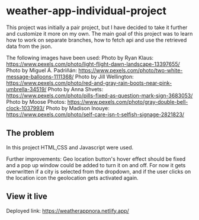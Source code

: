 # weather-app-individual-project

This project was initially a pair project, but I have decided to take it further and customize it more on my own.
The main goal of this project was to learn how to work on separate branches, how to fetch api and use the retrieved data from the json.

The following images have been used:
Photo by Ryan Klaus: https://www.pexels.com/photo/light-flight-dawn-landscape-13397655/
Photo by Miguel Á. Padriñán: https://www.pexels.com/photo/two-white-message-balloons-1111368/
Photo by Jill Wellington: https://www.pexels.com/photo/red-and-gray-rain-boots-near-pink-umbrella-34519/
Photo by Anna Shvets: https://www.pexels.com/photo/pills-fixed-as-question-mark-sign-3683053/
Photo by Moose Photos: https://www.pexels.com/photo/gray-double-bell-clock-1037993/
Photo by Madison Inouye: https://www.pexels.com/photo/self-care-isn-t-selfish-signage-2821823/

## The problem

In this project HTML,CSS and Javascript were used.

Further improvements:
Geo location button's hover effect should be fixed and a pop up window could be added to turn it on and off. For now it gets overwritten if a city is selected from the dropdown, and if the user clicks on the location icon the geolocation gets activated again.

## View it live

Deployed link: https://weatherappnora.netlify.app/
